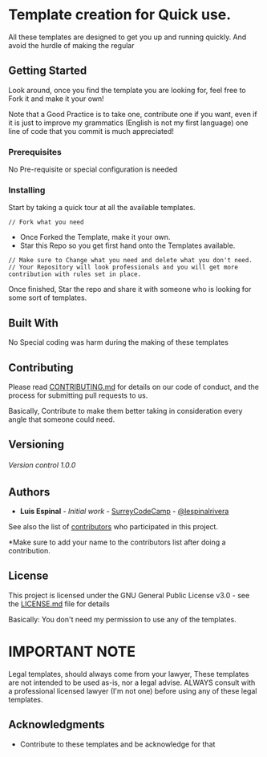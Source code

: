 # Template creation for Quick use.

All these templates are designed to get you up and running quickly. And avoid the hurdle of making the regular 

## Getting Started

Look around, once you find the template you are looking for, feel free to Fork it and make it your own!

Note that a Good Practice is to take one, contribute one if you want, even if it is just to improve my grammatics (English is not my first language) one line of code that you commit is much appreciated!

### Prerequisites

No Pre-requisite or special configuration is needed

### Installing

Start by taking a quick tour at all the available templates. 

```
// Fork what you need
```

- Once Forked the Template, make it your own.
- Star this Repo so you get first hand onto the Templates available.

```
// Make sure to Change what you need and delete what you don't need.
// Your Repository will look professionals and you will get more contribution with rules set in place.
```

Once finished, Star the repo and share it with someone who is looking for some sort of templates.

## Built With

No Special coding was harm during the making of these templates

## Contributing

Please read [CONTRIBUTING.md](https://github.com/Surrey-Code-Camp/Templates/blob/master/Contributing) for details on our code of conduct, and the process for submitting pull requests to us.

Basically, Contribute to make them better taking in consideration every angle that someone could need.

## Versioning

###### Version control  1.0.0

## Authors

* **Luis Espinal** - *Initial work* - [SurreyCodeCamp](https://github.com/Surrey-Code-Camp) - [@lespinalrivera](https://twitter.com/lespinalrivera)

See also the list of [contributors](https://github.com/Surrey-Code-Camp/Templates/blob/master/Contributors) who participated in this project.

*Make sure to add your name to the contributors list after doing a contribution.

## License

This project is licensed under the GNU General Public License v3.0 - see the [LICENSE.md](https://github.com/Surrey-Code-Camp/Templates/blob/master/LICENSE) file for details

Basically: You don't need my permission to use any of the templates.

# IMPORTANT NOTE

Legal templates, should always come from your lawyer, These templates are not intended to be used as-is, nor a legal advise. ALWAYS consult with a professional licensed lawyer (I'm not one) before using any of these legal templates.

## Acknowledgments

* Contribute to these templates and be acknowledge for that
